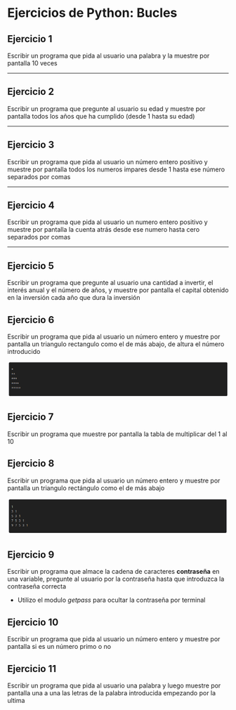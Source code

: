 # Ejercicios de Python: Bucles

## Ejercicio 1

Escribir un programa que pida al usuario una palabra y la muestre por pantalla 10 veces

___
## Ejercicio 2

Escribir un programa que pregunte al usuario su edad y muestre por pantalla todos los años que ha cumplido (desde 1 hasta su edad)

___
## Ejercicio 3

Escribir un programa que pida al usuario un número entero positivo y muestre por pantalla todos los numeros impares desde 1 hasta ese número separados por comas

___
## Ejercicio 4

Escribir un programa que pida al usuario un numero entero positivo y muestre por pantalla la cuenta atrás desde ese numero hasta cero separados por comas 

___
## Ejercicio 5

Escribir un programa que pregunte al usuario una cantidad a invertir, el interés anual y el número de años, y muestre por pantalla el capital obtenido en la inversión cada año que dura la inversión

## Ejercicio 6

Escribir un programa que pida al usuario un número entero y muestre por pantalla un triangulo rectangulo como el de más abajo, de altura el número introducido

![ejercicio 6](./ejercicio_6.png)


## Ejercicio 7

Escribir un programa que muestre por pantalla la tabla de multiplicar del 1 al 10

## Ejercicio 8

Escribir un programa que pida al usuario un número entero y muestre por pantalla un triangulo rectángulo como el de más abajo

![ejercicio 8](./ejercicio_8.png)

## Ejercicio 9 

Escribir un programa que almace la cadena de caracteres **contraseña** en una variable, pregunte al usuario por la contraseña hasta que introduzca la contraseña correcta

- Utilizo el modulo *getpass* para ocultar la contraseña por terminal

## Ejercicio 10

Escribir un programa que pida al usuario un número entero y muestre por pantalla si es un número primo o no

## Ejercicio 11

Escribir un programa que pida al usuario una palabra y luego muestre por pantalla una a una las letras de la palabra introducida empezando por la ultima




